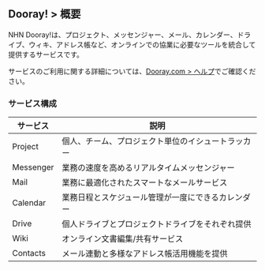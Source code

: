 
## Dooray! > 概要

NHN Dooray!は、プロジェクト、メッセンジャー、メール、カレンダー、ドライブ、ウィキ、アドレス帳など、オンラインでの協業に必要なツールを統合して提供するサービスです。

サービスのご利用に関する詳細については、[Dooray.com > ヘルプ](https://helpdesk.dooray.com/share/pages/YQAqPo8KT9yXPslX7STnDA)でご確認ください。


### サービス構成
|サービス|説明|
|---|---|
|Project|個人、チーム、プロジェクト単位のイシュートラッカー|
|Messenger|業務の速度を高めるリアルタイムメッセンジャー|
|Mail|業務に最適化されたスマートなメールサービス|
|Calendar|業務日程とスケジュール管理が一度にできるカレンダー|
|Drive|個人ドライブとプロジェクトドライブをそれぞれ提供 |
|Wiki|オンライン文書編集/共有サービス|
|Contacts| メール連動と多様なアドレス帳活用機能を提供 |



